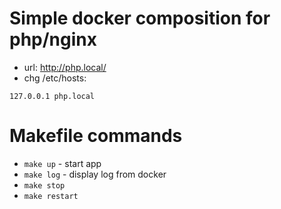# Simple docker composition for php/nginx

- url: http://php.local/
- chg /etc/hosts: 
```
127.0.0.1 php.local
```

# Makefile commands
- `make up` - start app
- `make log` - display log from docker
- `make stop`
- `make restart`